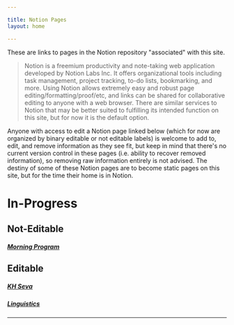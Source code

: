 ```yaml
---

title: Notion Pages
layout: home

---
```

These are links to pages in the Notion repository "associated" with this site.
> Notion is a freemium productivity and note-taking web application developed by Notion Labs Inc. It offers organizational tools including task management, project tracking, to-do lists, bookmarking, and more.
Using Notion allows extremely easy and robust page editing/formatting/proof/etc, and links can be shared for collaborative editing to anyone with a web browser. There are similar services to Notion that may be better suited to fulfilling its intended function on this site, but for now it is the default option.
 
Anyone with access to edit a Notion page linked below (which for now are organized by binary editable or not editable labels) is welcome to add to, edit, and remove information as they see fit, but keep in mind that there's no current version control in these pages (i.e. ability to recover removed information), so removing raw information entirely is not advised. The destiny of some of these Notion pages are to become static pages on this site, but for the time their home is in Notion.
 

# In-Progress

## Not-Editable

##### [Morning Program]

## Editable

##### [KH Seva]
##### [Linguistics]

----

[Morning Program]: https://sevamood.notion.site/Morning-Program-86c917c0b14e42c580f5497ebcfc53fd
[Linguistics]: https://sevamood.notion.site/Linguistics-e44e42f0bc7d47879addb1a984ce90c6
[KH Seva]: https://sevamood.notion.site/KH-Seva-b437a2360cfd45269786cf23b901c759